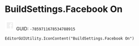 # BuildSettings.Facebook On
![](/img/BuildSettings.Facebook%20On.png)
GUID: `-7859711678534788915`
```
EditorGUIUtility.IconContent("BuildSettings.Facebook On")
```

